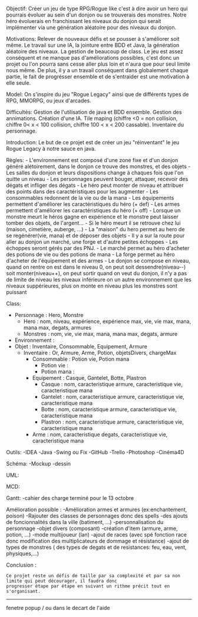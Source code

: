 Objectif:
    Créer un jeu de type RPG/Rogue like c'est à dire avoir un hero qui pourrais évoluer au sein d'un donjon ou se
    trouverais des monstres. Notre héro évoluerais en franchissant les niveaux du donjon qui serait implémenter via une génération aléatoire pour des niveaux du donjon.


Motivations:
    Relever de nouveaux défis et se pousser à s'améliorer soit même.
    Le travail sur une IA, la jointure entre BDD et Java, la génération aléatoire des niveaux.
    La gestion de beaucoup de class.
    Le jeu est assez conséquent et ne manque pas d'améliorations possibles, c'est donc un projet ou l'on pourra sans cesse
    aller plus loin et n'aura que pour seul limite nous même.
    De plus, il y a un travail conséquent dans globalement chaque partie, le fait de progrésser ensemble et de s'entraider est
    une motivation à elle seule.


Model:
    On s'inspire du jeu "Rogue Legacy" ainsi que de différents types de RPG, MMORPG, ou jeux d'arcades.

Difficultés:
    Gestion de l'utilisation de java et BDD ensemble.
    Gestion des annimations.
    Création d'une IA.
    Tile maping (chiffre <0 = non collision, chiffre 0< x < 100 collision, chiffre 100 < x < 200 cassable).
    Inventaire du personnage.


Introduction:
    Le but de ce projet est de créer un jeu "réinventant" le jeu Rogue Legacy à notre sauce en java.

Règles:
    - L'environnement est composé d'une zone fixe et d'un donjon généré alétoirement, dans le donjon ce trouve des monstres, et des objets
    - Les salles du donjon et leurs dispositions change à chaques fois que l'on quitte un niveau
    - Les personnages peuvent bouger, attaquer, recevoir des dégats et infliger des dégats
    - Le héro peut monter de niveau et attribuer des points dans des caractéristiques pour les augmenter
    - Les consommables redonnent de la vie ou de la mana
    - Les équipements permettent d'améliorer les caractéristiques du héro (+ def)
    - Les armes permettent d'améliorer les caractéristiques du héro  (+ off)
    - Lorsque un monstre meurt le héros gagne en expérience et le monstre peut laisser tomber des objets, de l'argent...
    - Si le héro meurt il se retrouve chez lui (maison, cimetière, auberge, ...)
    - La "maison" du hero permet au hero de se regénérer(vie, mana) et de déposer des objets
    - Il y a sur la route pour aller au donjon un marché, une forge et d'autre petites échoppes
    - Les échoppes seront gérés par des PNJ.
    - Le marché permet au héro d'acheter des potions de vie ou des potions de mana
    - La forge permet au héro d'acheter de l'équipement et des armes
    - Le donjon se compose en niveau, quand on rentre on est dans le niveau 0, on peut soit dessendre(niveau--) soit monter(niveau++),
            on peut sortir quand on veut du donjon, il n'y a pas de limite de niveau les niveaux inférieure on un autre environnement               que les niveaux suppérieures, plus on monte en niveau plus les monstres sont puissant

Class:
- Personnage : Hero, Monstre
    - Hero : nom, niveau, expérience, expérience max, vie, vie max, mana, mana max, degats, armures
    - Monstres : nom, vie, vie max, mana, mana max, degats, armure
- Environnement :
- Objet : Inventaire, Consommable, Equipement, Armure
    - Inventaire : Or, Armure, Arme, Potion, objetsDivers, chargeMax
        - Consommable : Potion vie, Potion mana
            - Potion vie :
            - Potion mana :
        - Equipement : Casque, Gantelet, Botte, Plastron
            - Casque : nom, caracteristique armure, caracteristique vie, caracteristique mana
            - Gantelet : nom, caracteristique armure, caracteristique vie, caracteristique mana
            - Botte : nom, caracteristique armure, caracteristique vie, caracteristique mana
            - Plastron : nom, caracteristique armure, caracteristique vie, caracteristique mana
        - Arme : nom, caracteristique degats, caracteristique vie, caracteristique mana

Outils:
    -IDEA
    -Java
    -Swing ou Fix
    -GitHub
    -Trello
    -Photoshop
    -Cinéma4D

Schéma:
    -Mockup
    -dessin

UML:


MCD:


Gantt:
    -cahier des charge terminé pour le 13 octobre

Amélioration possible :
    -Amélioration armes et armures (ex:enchantement, poison)
    -Rajouter des classes de personnages donc des spells
    -des ajouts de foncionnalités dans la ville (batiment, ...)
    -personnalisation du personnage
    -objet divers (composant)
    -création d'item (armure, arme, potion, ...)
    -mode multijoueur (lan)
    -ajout de races (avec spé fonction race donc modification des multiplicateurs de dommage et résistance)
    -ajout de types de monstres ( des types de degats et de resistances: feu, eau, vent, physiques,...)

Conclusion :

    Ce projet reste un défis de taille par sa complexité et par sa non limite qui peut décourager, il faudra donc
    progresser étape par étape en suivant un rithme précit tout en s'organisant.

---------------------------------------------------------------------------------------------------------

fenetre popup / ou dans le decart de l'aide

